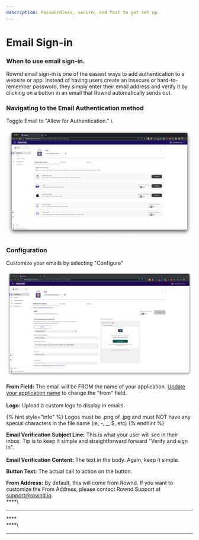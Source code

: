```yaml
---
description: Passwordless, secure, and fast to get set up.
---
```


# Email Sign-in

### When to use email sign-in.

Rownd email sign-in is one of the easiest ways to add authentication to a website or app.  Instead of having users create an insecure or hard-to-remember password, they simply enter their email address and verify it by clicking on a button in an email that Rownd automatically sends out.&#x20;

### Navigating to the Email Authentication  method

Toggle Email to "Allow for Authentication."  \


![Sel](<../../../.gitbook/assets/image (3) (2).png>)

### Configuration

Customize your emails by selecting "Configure"

![Rownd allows customers to edit the email template and call to action for email authentication](<../../../.gitbook/assets/image (1).png>)

**From Field:** The email will be FROM the name of your application.  [Update your application name](../applications.md#edit-an-application) to change the "from" field. \
\
**Logo:** Upload a custom logo to display in emails.&#x20;

{% hint style="info" %}
Logos must be .png of .jpg and must NOT have any special characters in the file name (ie, -, \_, $, etc)
{% endhint %}

**Email Verification Subject Line:** This is what your user will see in their inbox.  Tip is to keep it simple and straightforward forward "Verify and sign in".  \
\
**Email Verification Content:** The text in the body.  Again, keep it simple.

**Button Text:**  The actual call to action on the button. &#x20;

**From Address:**  By default, this will come from Rownd. If you want to customize the From Address, please contact Rownd Support at support@rownd.io.\
****\
****

****\
****\
****
